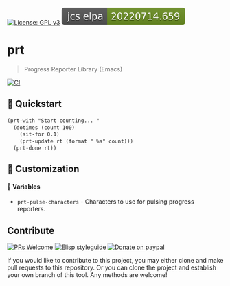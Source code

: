 [![License: GPL v3](https://img.shields.io/badge/License-GPL%20v3-blue.svg)](https://www.gnu.org/licenses/gpl-3.0)
[![JCS-ELPA](https://raw.githubusercontent.com/jcs-emacs/badges/master/elpa/v/prt.svg)](https://jcs-emacs.github.io/jcs-elpa/#/prt)

# prt
> Progress Reporter Library (Emacs)

[![CI](https://github.com/jcs-elpa/prt/actions/workflows/test.yml/badge.svg)](https://github.com/jcs-elpa/prt/actions/workflows/test.yml)

## 💾 Quickstart

```elisp
(prt-with "Start counting... "
  (dotimes (count 100)
    (sit-for 0.1)
    (prt-update rt (format " %s" count)))
  (prt-done rt))
```

## 🔧 Customization

#### 🧪 Variables

* `prt-pulse-characters` - Characters to use for pulsing progress reporters.

## Contribute

[![PRs Welcome](https://img.shields.io/badge/PRs-welcome-brightgreen.svg)](http://makeapullrequest.com)
[![Elisp styleguide](https://img.shields.io/badge/elisp-style%20guide-purple)](https://github.com/bbatsov/emacs-lisp-style-guide)
[![Donate on paypal](https://img.shields.io/badge/paypal-donate-1?logo=paypal&color=blue)](https://www.paypal.me/jcs090218)

If you would like to contribute to this project, you may either
clone and make pull requests to this repository. Or you can
clone the project and establish your own branch of this tool.
Any methods are welcome!
